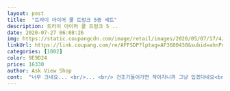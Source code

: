 ```yaml
---
layout: post 
title:  "트라이 아이머 쿨 트렁크 5종 세트" 
description: 트라이 아이머 쿨 트렁크 5 ..
date: 2020-07-27 06:08:26 
img: https://static.coupangcdn.com/image/retail/images/2020/05/07/17/4/9215806b-f8c7-4237-afcc-d34c7eeb5894.jpg 
linkUrl: https://link.coupang.com/re/AFFSDP?lptag=AF3600438&subid=ahnPublicAsk&pageKey=1555621981&itemId=2660688829&vendorItemId=70651334647&traceid=V0-113-61ca576cceedc97e 
categories: [1002] 
color: 9E9D24 
price: 16330 
author: Ask View Shop 
cont:  "너무 크네요... <br/>... <br/> 건조기들어가면 작아지니까 그냥 입겠다네요<br/>다른 분들의 상품평을 도움 받아 한치수 큰 사이즈를 사니 딱 맞네요 아무래도 엉덩이가 좀 있으신 분들은 한치수 큰걸 사시고 아니면 정사이즈 사시는게 맞는거 같네요ㅎㅎ<br/>상품후기는 솔직히 썼으면 대부분 후기보고 상품구입하고 사이즈도 맞추고하는데ᆢ  무슨이유로 맞지않는 사이즈로 나왔는데ᆢ 도대체 왜?<br/>아니 다들 작다그래서 한치수 큰거 삿더니<br/>옷감은 좋아여 제가 입어본건아니라 착감은 모르겠네요 ㅎ<br/>제발 상품후기를 제대로 씁시다!<br/>후기를 똑바로 쓰면 사이즈를 나온사이즈에 맞춰 살수있을텐데<br/>후기를 보니 정사이즈라고 많은사람들이 썼기에 어떻게 정사이즈라는건지? 본인이 입어보고 작성하는건지 도대체 이해할수없음ᆢ 정사이즈보다 많이작음 불편해서 도저히 못입을정도ㅠㅠ<br/>" 
---
```

